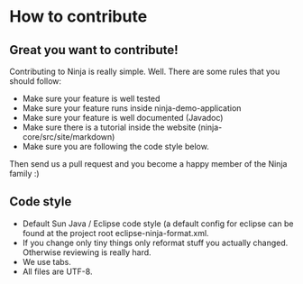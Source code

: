 How to contribute
=================

Great you want to contribute!
-----------------------------
Contributing to Ninja is really simple. Well. There are some rules that you should follow:

- Make sure your feature is well tested
- Make sure your feature runs inside ninja-demo-application
- Make sure your feature is well documented (Javadoc)
- Make sure there is a tutorial inside the website (ninja-core/src/site/markdown)
- Make sure you are following the code style below.

Then send us a pull request and you become a happy member of the Ninja family :)

Code style
----------
- Default Sun Java / Eclipse code style (a default config for eclipse can be found at the project root eclipse-ninja-format.xml.
- If you change only tiny things only reformat stuff you actually changed. Otherwise reviewing is really hard.
- We use tabs.
- All files are UTF-8.